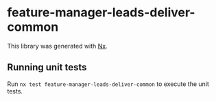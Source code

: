 # feature-manager-leads-deliver-common

This library was generated with [Nx](https://nx.dev).

## Running unit tests

Run `nx test feature-manager-leads-deliver-common` to execute the unit tests.
